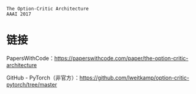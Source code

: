 ```
The Option-Critic Architecture
AAAI 2017
```

# 链接

PapersWithCode：https://paperswithcode.com/paper/the-option-critic-architecture

GitHub - PyTorch（非官方）：https://github.com/lweitkamp/option-critic-pytorch/tree/master